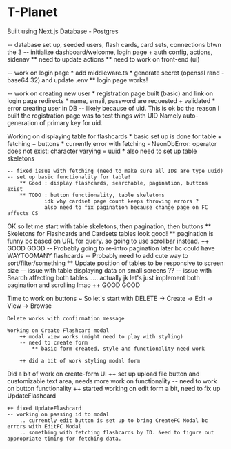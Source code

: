 # T-Planet
Built using Next.js
Database - Postgres

-- database set up, seeded users, flash cards, card sets, connections btwn the 3
-- initialize dashboard/welcome, login page + auth config, actions, sidenav
    ** need to update actions
    ** need to work on front-end (ui)
     
-- work on login page
    * add middleware.ts
    * generate secret (openssl rand -base64 32) and update .env
    ** login page works!

-- work on creating new user
    * registration page built (basic) and link on login page redirects
    * name, email, password are requested + validated
    * error creating user in DB -- likely because of uid.
        This is ok bc the reason I built the registration page was to test things with UID
        Namely auto-generation of primary key for uid.

Working on displaying table for flashcards
    * basic set up is done for table + fetching + buttons
    * currently error with fetching - NeonDbError: operator does not exist: character varying = uuid
    * also need to set up table skeletons

    -- fixed issue with fetching (need to make sure all IDs are type uuid)
    -- set up basic functionality for table!
        ** Good : display flashcards, searchable, pagination, buttons exist
        ** TODO : button functionality, table skeletons
                idk why cardset page count keeps throwing errors ?
                also need to fix pagination because change page on FC affects CS

OK so let me start with table skeletons, then pagination, then buttons
    ** Skeletons for Flashcards and Cardsets tables look good!
    ** pagination is funny bc based on URL for query. so going to use scrollbar instead.
        ++ GOOD GOOD
        -- Probably going to re-intro pagination later bc could have WAYTOOMANY flashcards
        -- Probably need to add cute way to sort/filter/something
    ** Update position of tables to be responsive to screen size
        -- issue with table displaying data on small screens ??
    -- issue with Search affecting both tables
    ..... actually jk let's just implement both pagination and scrolling lmao
        ++ GOOD GOOD
        
Time to work on buttons ~
    So let's start with DELETE -> Create -> Edit -> View -> Browse

    Delete works with confirmation message

    Working on Create Flashcard modal
        ++ modal view works (might need to play with styling)
        -- need to create form
            ** basic form created, style and functionality need work

        ++ did a bit of work styling modal form

Did a bit of work on create-form UI
    ++ set up upload file button and customizable text area, needs more work on functionality 
    -- need to work on button functionality
    ++ started working on edit form a bit, need to fix up UpdateFlashcard

    ++ fixed UpdateFlashcard
    -- working on passing id to modal
        .. currently edit button is set up to bring CreateFC Modal bc errors with EditFC Modal
        .. something with fetching flashcards by ID. Need to figure out appropriate timing for fetching data.